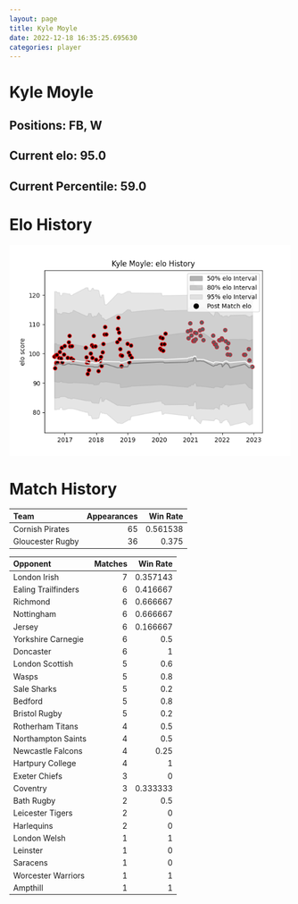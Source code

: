 ```yaml
---  
layout: page  
title: Kyle Moyle  
date: 2022-12-18 16:35:25.695630  
categories: player  
---
```

# Kyle Moyle

## Positions: FB, W

## Current elo: 95.0

## Current Percentile: 59.0

# Elo History


![elo history](history_KyleMoyle.png)
# Match History


| Team             |   Appearances |   Win Rate |
|:-----------------|--------------:|-----------:|
| Cornish Pirates  |            65 |   0.561538 |
| Gloucester Rugby |            36 |   0.375    |

| Opponent            |   Matches |   Win Rate |
|:--------------------|----------:|-----------:|
| London Irish        |         7 |   0.357143 |
| Ealing Trailfinders |         6 |   0.416667 |
| Richmond            |         6 |   0.666667 |
| Nottingham          |         6 |   0.666667 |
| Jersey              |         6 |   0.166667 |
| Yorkshire Carnegie  |         6 |   0.5      |
| Doncaster           |         6 |   1        |
| London Scottish     |         5 |   0.6      |
| Wasps               |         5 |   0.8      |
| Sale Sharks         |         5 |   0.2      |
| Bedford             |         5 |   0.8      |
| Bristol Rugby       |         5 |   0.2      |
| Rotherham Titans    |         4 |   0.5      |
| Northampton Saints  |         4 |   0.5      |
| Newcastle Falcons   |         4 |   0.25     |
| Hartpury College    |         4 |   1        |
| Exeter Chiefs       |         3 |   0        |
| Coventry            |         3 |   0.333333 |
| Bath Rugby          |         2 |   0.5      |
| Leicester Tigers    |         2 |   0        |
| Harlequins          |         2 |   0        |
| London Welsh        |         1 |   1        |
| Leinster            |         1 |   0        |
| Saracens            |         1 |   0        |
| Worcester Warriors  |         1 |   1        |
| Ampthill            |         1 |   1        |